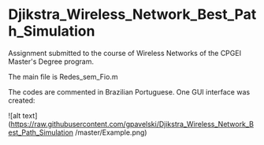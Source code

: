 # Djikstra_Wireless_Network_Best_Path_Simulation
Assignment submitted to the course of Wireless Networks of the CPGEI Master's Degree program.

The main file is Redes_sem_Fio.m

The codes are commented in Brazilian Portuguese. One GUI interface was created:

![alt text](https://raw.githubusercontent.com/gpavelski/Djikstra_Wireless_Network_Best_Path_Simulation
/master/Example.png)

